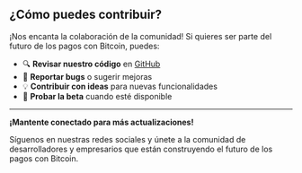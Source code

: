 ## **¿Cómo puedes contribuir?**

¡Nos encanta la colaboración de la comunidad! Si quieres ser parte del futuro de los pagos con Bitcoin, puedes:

- 🔍 **Revisar nuestro código** en [GitHub](https://github.com/btcgdl/Ambrosia-POS)
- 🐛 **Reportar bugs** o sugerir mejoras
- 💡 **Contribuir con ideas** para nuevas funcionalidades
- 🧪 **Probar la beta** cuando esté disponible

---

**¡Mantente conectado para más actualizaciones!**

Síguenos en nuestras redes sociales y únete a la comunidad de desarrolladores y empresarios que están construyendo el futuro de los pagos con Bitcoin.
